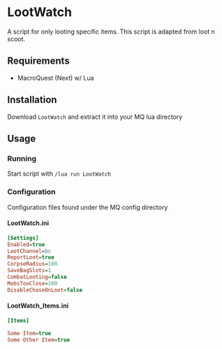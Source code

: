 # LootWatch

A script for only looting specific items. This script is adapted from loot n scoot.

## Requirements

- MacroQuest (Next) w/ Lua

## Installation

Download `LootWatch` and extract it into your MQ lua directory

## Usage

### Running

Start script with `/lua run LootWatch`

### Configuration

Configuration files found under the MQ config directory

#### LootWatch.ini

``` ini
[Settings]
Enabled=true
LootChannel=bc
ReportLoot=true
CorpseRadius=100
SaveBagSlots=1
CombatLooting=false
MobsTooClose=100
DisableChaseOnLoot=false
```

#### LootWatch_Items.ini

``` ini
[Items]

Some Item=true
Some Other Item=true
```

